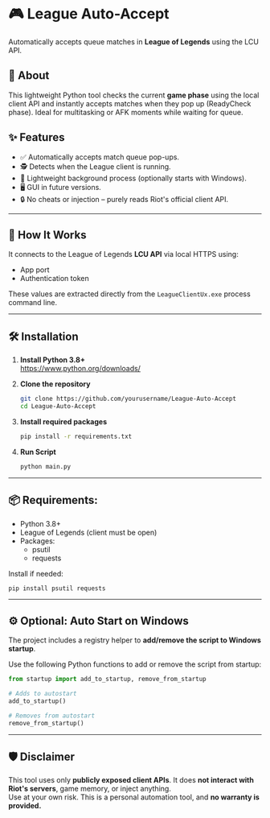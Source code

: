 
# 🎮 League Auto-Accept

Automatically accepts queue matches in **League of Legends** using the LCU API.

## 🧠 About

This lightweight Python tool checks the current **game phase** using the local client API and instantly accepts matches when they pop up (ReadyCheck phase). Ideal for multitasking or AFK moments while waiting for queue.

## ✨ Features

- ✅ Automatically accepts match queue pop-ups.
- 🕵️ Detects when the League client is running.
- 🔄 Lightweight background process (optionally starts with Windows).
- 🖥️ GUI in future versions.
- 🔒 No cheats or injection – purely reads Riot's official client API.

---

## 🚀 How It Works

It connects to the League of Legends **LCU API** via local HTTPS using:
- App port
- Authentication token

These values are extracted directly from the `LeagueClientUx.exe` process command line.

---

## 🛠️ Installation

1. **Install Python 3.8+**  
   https://www.python.org/downloads/

2. **Clone the repository**
   ```bash
   git clone https://github.com/yourusername/League-Auto-Accept
   cd League-Auto-Accept
   ```

3. **Install required packages**
   ```bash
   pip install -r requirements.txt
   ```

4. **Run Script**
   ```bash
   python main.py
   ```

---

## 📦 Requirements:

- Python 3.8+
- League of Legends (client must be open)
- Packages:
  - psutil
  - requests

Install if needed:
```bash
pip install psutil requests
```

---

## ⚙️ Optional: Auto Start on Windows

The project includes a registry helper to **add/remove the script to Windows startup**.

Use the following Python functions to add or remove the script from startup:

```python
from startup import add_to_startup, remove_from_startup

# Adds to autostart
add_to_startup()

# Removes from autostart
remove_from_startup()
```

---

## 🛡️ Disclaimer

This tool uses only **publicly exposed client APIs**. It does **not interact with Riot's servers**, game memory, or inject anything.  
Use at your own risk. This is a personal automation tool, and **no warranty is provided.**
